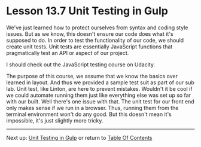 # Lesson 13.7 Unit Testing in Gulp

We've just learned how to protect ourselves from syntax and coding style issues. But as we know, this doesn't ensure our code does what it's supposed to do. In order to test the functionality of our code, we should create unit tests. Unit tests are essentially JavaScript functions that pragmatically test an API or aspect of our project. 

I should check out the JavaScript testing course on Udacity.

The purpose of this course, we assume that we know the basics over learned in layout. And thus we provided a sample test suit as part of our sub lab. Unit test, like Linton, are here to prevent mistakes. Wouldn't it be cool if we could automate running them just like everything else was set up so far with our built. Well there's one issue with that. The unit test for our front end only makes sense if we run in a browser. Thus, running them from the terminal environment won't do any good. But this doesn't mean it's impossible, it's just slightly more tricky.

- - -
Next up: [Unit Testing in Gulp](ND024_Part3_Lesson13_08.md) or return to [Table Of Contents](./ND024_TableOfContents.md)
